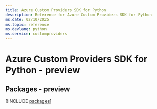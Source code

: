 ```yaml
---
title: Azure Custom Providers SDK for Python
description: Reference for Azure Custom Providers SDK for Python
ms.date: 02/10/2025
ms.topic: reference
ms.devlang: python
ms.service: customproviders
---
```

# Azure Custom Providers SDK for Python - preview
## Packages - preview
[!INCLUDE [packages](custom-providers-index.md)]
